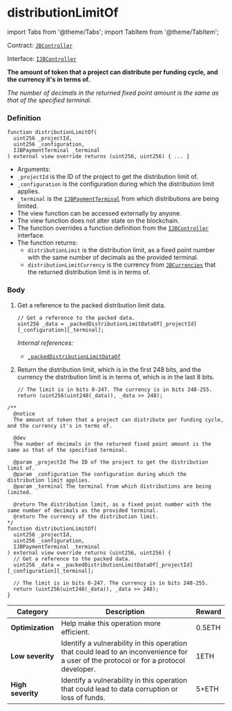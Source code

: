 # distributionLimitOf

import Tabs from '@theme/Tabs';
import TabItem from '@theme/TabItem';

Contract: [`JBController`](/api/contracts/or-controllers/jbcontroller/README.md)​‌

Interface: [`IJBController`](/api/interfaces/ijbcontroller.md)

<Tabs>
<TabItem value="Step by step" label="Step by step">

**The amount of token that a project can distribute per funding cycle, and the currency it's in terms of.**

_The number of decimals in the returned fixed point amount is the same as that of the specified terminal._

### Definition

```solidity
function distributionLimitOf(
  uint256 _projectId,
  uint256 _configuration,
  IJBPaymentTerminal _terminal
) external view override returns (uint256, uint256) { ... }
```

* Arguments:
* `_projectId` is the ID of the project to get the distribution limit of.
* `_configuration` is the configuration during which the distribution limit applies.
* `_terminal` is the [`IJBPaymentTerminal`](/api/interfaces/ijbpaymentterminal.md) from which distributions are being limited.
* The view function can be accessed externally by anyone.
* The view function does not alter state on the blockchain.
* The function overrides a function definition from the [`IJBController`](/api/interfaces/ijbcontroller.md) interface.
* The function returns:
  * `distributionLimit` is the distribution limit, as a fixed point number with the same number of decimals as the provided terminal.
  * `distributionLimitCurrency` is the currency from [`JBCurrencies`](/api/libraries/jbcurrencies.md) that the returned distribution limit is in terms of.

### Body

1.  Get a reference to the packed distribution limit data.

    ```solidity
    // Get a reference to the packed data.
    uint256 _data = _packedDistributionLimitDataOf[_projectId][_configuration][_terminal];
    ```

    _Internal references:_

    * [`_packedDistributionLimitDataOf`](/api/contracts/or-controllers/jbcontroller/properties/-_packeddistributionlimitdataof.md)
2.  Return the distribution limit, which is in the first 248 bits, and the currency the distribution limit is in terms of, which is in the last 8 bits.

    ```solidity
    // The limit is in bits 0-247. The currency is in bits 248-255.
    return (uint256(uint248(_data)), _data >> 248);
    ```

</TabItem>

<TabItem value="Code" label="Code">

```solidity
/**
  @notice
  The amount of token that a project can distribute per funding cycle, and the currency it's in terms of.

  @dev
  The number of decimals in the returned fixed point amount is the same as that of the specified terminal. 

  @param _projectId The ID of the project to get the distribution limit of.
  @param _configuration The configuration during which the distribution limit applies.
  @param _terminal The terminal from which distributions are being limited.

  @return The distribution limit, as a fixed point number with the same number of decimals as the provided terminal.
  @return The currency of the distribution limit.
*/
function distributionLimitOf(
  uint256 _projectId,
  uint256 _configuration,
  IJBPaymentTerminal _terminal
) external view override returns (uint256, uint256) {
  // Get a reference to the packed data.
  uint256 _data = _packedDistributionLimitDataOf[_projectId][_configuration][_terminal];

  // The limit is in bits 0-247. The currency is in bits 248-255.
  return (uint256(uint248(_data)), _data >> 248);
}
```

</TabItem>

<TabItem value="Bug bounty" label="Bug bounty">

| Category          | Description                                                                                                                            | Reward |
| ----------------- | -------------------------------------------------------------------------------------------------------------------------------------- | ------ |
| **Optimization**  | Help make this operation more efficient.                                                                                               | 0.5ETH |
| **Low severity**  | Identify a vulnerability in this operation that could lead to an inconvenience for a user of the protocol or for a protocol developer. | 1ETH   |
| **High severity** | Identify a vulnerability in this operation that could lead to data corruption or loss of funds.                                        | 5+ETH  |

</TabItem>
</Tabs>
